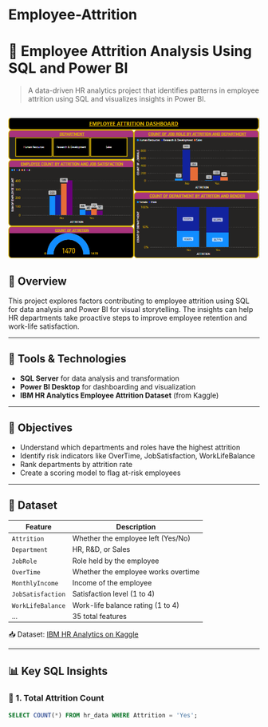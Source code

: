 # Employee-Attrition

# 💼 Employee Attrition Analysis Using SQL and Power BI

> A data-driven HR analytics project that identifies patterns in employee attrition using SQL and visualizes insights in Power BI.

![Dashboard Preview](dashboard.png) 
---

## 📌 Overview

This project explores factors contributing to employee attrition using SQL for data analysis and Power BI for visual storytelling. The insights can help HR departments take proactive steps to improve employee retention and work-life satisfaction.

---

## 🧰 Tools & Technologies

- **SQL Server** for data analysis and transformation
- **Power BI Desktop** for dashboarding and visualization
- **IBM HR Analytics Employee Attrition Dataset** (from Kaggle)

---

## 🧠 Objectives

- Understand which departments and roles have the highest attrition
- Identify risk indicators like OverTime, JobSatisfaction, WorkLifeBalance
- Rank departments by attrition rate
- Create a scoring model to flag at-risk employees

---

## 📂 Dataset

| Feature                | Description                            |
|------------------------|----------------------------------------|
| `Attrition`            | Whether the employee left (Yes/No)     |
| `Department`           | HR, R&D, or Sales                      |
| `JobRole`              | Role held by the employee              |
| `OverTime`             | Whether the employee works overtime    |
| `MonthlyIncome`        | Income of the employee                 |
| `JobSatisfaction`      | Satisfaction level (1 to 4)            |
| `WorkLifeBalance`      | Work-life balance rating (1 to 4)      |
| ...                    | 35 total features                      |

📥 Dataset: [IBM HR Analytics on Kaggle](https://www.kaggle.com/datasets/pavansubhasht/ibm-hr-analytics-attrition-dataset)

---

## 📊 Key SQL Insights

### 🔹 1. Total Attrition Count
```sql
SELECT COUNT(*) FROM hr_data WHERE Attrition = 'Yes';
